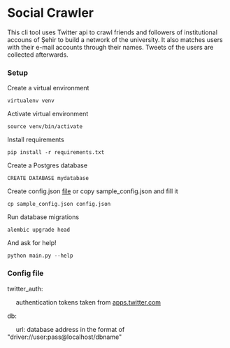 # Social Crawler

This cli tool uses Twitter api to crawl friends and followers of institutional accouns of Şehir to build a network of the university. It also matches users with their e-mail accounts through their names. Tweets of the users are collected afterwards.

### Setup

Create a virtual environment

`virtualenv venv`

Activate virtual environment

`source venv/bin/activate`

Install requirements

`pip install -r requirements.txt`

Create a Postgres database

`CREATE DATABASE mydatabase`

Create config.json [file](#config-file) or copy sample_config.json and fill it

`cp sample_config.json config.json`

Run database migrations

`alembic upgrade head`

And ask for help!

`python main.py --help`

### Config file

twitter_auth:

&nbsp;&nbsp;&nbsp;&nbsp; authentication tokens taken from [apps.twitter.com](https://apps.twitter.com/)

db:

&nbsp;&nbsp;&nbsp;&nbsp; url: database address in the format of "driver://user:pass@localhost/dbname"
